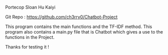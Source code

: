 Portecop Sloan
Hu Kaiyi

Git Repo : https://github.com/ch3rry0/Chatbot-Project

This program contains the main functions and the TF-IDF method.
This program also contains a main.py file that is  Chatbot which gives a use to the functions in the Project.

Thanks for testing it !